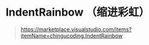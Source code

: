 # IndentRainbow （缩进彩虹）
>https://marketplace.visualstudio.com/items?itemName=chingucoding.IndentRainbow

